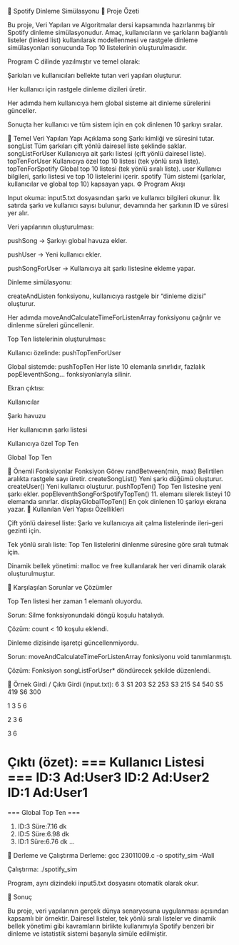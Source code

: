 🎵 Spotify Dinleme Simülasyonu
📘 Proje Özeti

Bu proje, Veri Yapıları ve Algoritmalar dersi kapsamında hazırlanmış bir Spotify dinleme simülasyonudur.
Amaç, kullanıcıların ve şarkıların bağlantılı listeler (linked list) kullanılarak modellenmesi ve rastgele dinleme simülasyonları sonucunda Top 10 listelerinin oluşturulmasıdır.

Program C dilinde yazılmıştır ve temel olarak:

Şarkıları ve kullanıcıları bellekte tutan veri yapıları oluşturur.

Her kullanıcı için rastgele dinleme dizileri üretir.

Her adımda hem kullanıcıya hem global sisteme ait dinleme sürelerini günceller.

Sonuçta her kullanıcı ve tüm sistem için en çok dinlenen 10 şarkıyı sıralar.


🧩 Temel Veri Yapıları
Yapı	Açıklama
song	Şarkı kimliği ve süresini tutar.
songList	Tüm şarkıları çift yönlü dairesel liste şeklinde saklar.
songListForUser	Kullanıcıya ait şarkı listesi (çift yönlü dairesel liste).
topTenForUser	Kullanıcıya özel top 10 listesi (tek yönlü sıralı liste).
topTenForSpotify	Global top 10 listesi (tek yönlü sıralı liste).
user	Kullanıcı bilgileri, şarkı listesi ve top 10 listelerini içerir.
spotify	Tüm sistemi (şarkılar, kullanıcılar ve global top 10) kapsayan yapı.
⚙️ Program Akışı

Input okuma:
input5.txt dosyasından şarkı ve kullanıcı bilgileri okunur.
İlk satırda şarkı ve kullanıcı sayısı bulunur, devamında her şarkının ID ve süresi yer alır.

Veri yapılarının oluşturulması:

pushSong → Şarkıyı global havuza ekler.

pushUser → Yeni kullanıcı ekler.

pushSongForUser → Kullanıcıya ait şarkı listesine ekleme yapar.

Dinleme simülasyonu:

createAndListen fonksiyonu, kullanıcıya rastgele bir “dinleme dizisi” oluşturur.

Her adımda moveAndCalculateTimeForListenArray fonksiyonu çağrılır ve dinlenme süreleri güncellenir.

Top Ten listelerinin oluşturulması:

Kullanıcı özelinde: pushTopTenForUser

Global sistemde: pushTopTen
Her liste 10 elemanla sınırlıdır, fazlalık popEleventhSong... fonksiyonlarıyla silinir.

Ekran çıktısı:

Kullanıcılar

Şarkı havuzu

Her kullanıcının şarkı listesi

Kullanıcıya özel Top Ten

Global Top Ten

🧠 Önemli Fonksiyonlar
Fonksiyon	Görev
randBetween(min, max)	Belirtilen aralıkta rastgele sayı üretir.
createSongList()	Yeni şarkı düğümü oluşturur.
createUser()	Yeni kullanıcı oluşturur.
pushTopTen()	Top Ten listesine yeni şarkı ekler.
popEleventhSongForSpotifyTopTen()	11. elemanı silerek listeyi 10 elemanda sınırlar.
displayGlobalTopTen()	En çok dinlenen 10 şarkıyı ekrana yazar.
🧩 Kullanılan Veri Yapısı Özellikleri

Çift yönlü dairesel liste: Şarkı ve kullanıcıya ait çalma listelerinde ileri–geri gezinti için.

Tek yönlü sıralı liste: Top Ten listelerini dinlenme süresine göre sıralı tutmak için.

Dinamik bellek yönetimi: malloc ve free kullanılarak her veri dinamik olarak oluşturulmuştur.

🐞 Karşılaşılan Sorunlar ve Çözümler

Top Ten listesi her zaman 1 elemanlı oluyordu.

Sorun: Silme fonksiyonundaki döngü koşulu hatalıydı.

Çözüm: count < 10 koşulu eklendi.

Dinleme dizisinde işaretçi güncellenmiyordu.

Sorun: moveAndCalculateTimeForListenArray fonksiyonu void tanımlanmıştı.

Çözüm: Fonksiyon songListForUser* döndürecek şekilde düzenlendi.

🧪 Örnek Girdi / Çıktı
Girdi (input.txt):
6 3
S1 203
S2 253
S3 215
S4 540
S5 419
S6 300

1
3
5
6

2
3
6

3
6

Çıktı (özet):
=== Kullanıcı Listesi ===
ID:3 Ad:User3
ID:2 Ad:User2
ID:1 Ad:User1
=========================
=== Global Top Ten ===
1) ID:3 Süre:7.16 dk
2) ID:5 Süre:6.98 dk
3) ID:1 Süre:6.76 dk
...

🧰 Derleme ve Çalıştırma
Derleme:
gcc 23011009.c -o spotify_sim -Wall

Çalıştırma:
./spotify_sim


Program, aynı dizindeki input5.txt dosyasını otomatik olarak okur.

🏁 Sonuç

Bu proje, veri yapılarının gerçek dünya senaryosuna uygulanması açısından kapsamlı bir örnektir.
Dairesel listeler, tek yönlü sıralı listeler ve dinamik bellek yönetimi gibi kavramların birlikte kullanımıyla Spotify benzeri bir dinleme ve istatistik sistemi başarıyla simüle edilmiştir.
